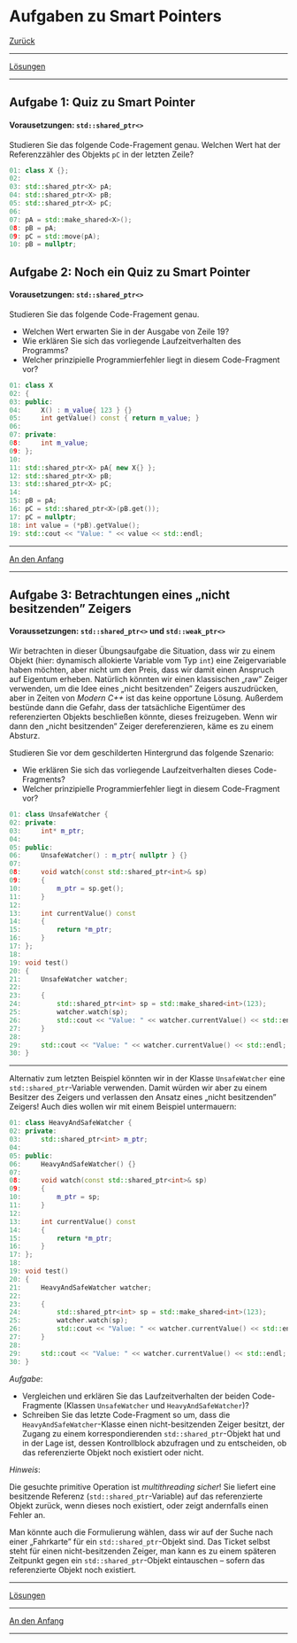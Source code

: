 # Aufgaben zu Smart Pointers

[Zurück](Exercises.md)

---

[Lösungen](Exercises_15_SmartPointers.cpp)

---

## Aufgabe 1: Quiz zu Smart Pointer

#### Vorausetzungen: `std::shared_ptr<>`

Studieren Sie das folgende Code-Fragement genau.
Welchen Wert hat der Referenzzähler des Objekts `pC` in der letzten Zeile?

```cpp
01: class X {};
02: 
03: std::shared_ptr<X> pA;
04: std::shared_ptr<X> pB;
05: std::shared_ptr<X> pC;
06: 
07: pA = std::make_shared<X>();
08: pB = pA; 
09: pC = std::move(pA);
10: pB = nullptr;
```

## Aufgabe 2: Noch ein Quiz zu Smart Pointer

#### Vorausetzungen: `std::shared_ptr<>`

Studieren Sie das folgende Code-Fragement genau.

  * Welchen Wert erwarten Sie in der Ausgabe von Zeile 19?
  * Wie erklären Sie sich das vorliegende Laufzeitverhalten des Programms?
  * Welcher prinzipielle Programmierfehler liegt in diesem Code-Fragment vor?

```cpp
01: class X
02: {
03: public:
04:     X() : m_value{ 123 } {}
05:     int getValue() const { return m_value; }
06: 
07: private:
08:     int m_value;
09: };
10: 
11: std::shared_ptr<X> pA{ new X{} };
12: std::shared_ptr<X> pB;
13: std::shared_ptr<X> pC;
14: 
15: pB = pA;
16: pC = std::shared_ptr<X>(pB.get());
17: pC = nullptr; 
18: int value = (*pB).getValue();
19: std::cout << "Value: " << value << std::endl;
```

---

[An den Anfang](#aufgaben-zu-smart-pointers)

---

## Aufgabe 3: Betrachtungen eines &bdquo;nicht besitzenden&rdquo; Zeigers

#### Voraussetzungen: `std::shared_ptr<>` und `std::weak_ptr<>`

Wir betrachten in dieser Übungsaufgabe die Situation, dass wir zu einem Objekt
(hier: dynamisch allokierte Variable vom Typ `int`)
eine Zeigervariable haben möchten, aber nicht um den Preis, dass wir damit
einen Anspruch auf Eigentum erheben.
Natürlich könnten wir einen klassischen &bdquo;raw&rdquo; Zeiger verwenden,
um die Idee eines &bdquo;nicht besitzenden&rdquo; Zeigers auszudrücken,
aber in Zeiten von *Modern C++* ist das keine opportune Lösung.
Außerdem bestünde dann die Gefahr, dass der tatsächliche Eigentümer des referenzierten Objekts beschließen könnte,
dieses freizugeben.
Wenn wir dann den &bdquo;nicht besitzenden&rdquo; Zeiger dereferenzieren, käme es zu einem Absturz.

Studieren Sie vor dem geschilderten Hintergrund das folgende Szenario:

  * Wie erklären Sie sich das vorliegende Laufzeitverhalten dieses Code-Fragments?
  * Welcher prinzipielle Programmierfehler liegt in diesem Code-Fragment vor?

```cpp
01: class UnsafeWatcher {
02: private:
03:     int* m_ptr;
04: 
05: public:
06:     UnsafeWatcher() : m_ptr{ nullptr } {}
07: 
08:     void watch(const std::shared_ptr<int>& sp)
09:     {
10:         m_ptr = sp.get();
11:     }
12: 
13:     int currentValue() const
14:     {
15:         return *m_ptr;
16:     }
17: };
18: 
19: void test()
20: {
21:     UnsafeWatcher watcher;
22: 
23:     {
24:         std::shared_ptr<int> sp = std::make_shared<int>(123);
25:         watcher.watch(sp);
26:         std::cout << "Value: " << watcher.currentValue() << std::endl;
27:     }
28: 
29:     std::cout << "Value: " << watcher.currentValue() << std::endl;
30: }
```

---

Alternativ zum letzten Beispiel könnten wir in der Klasse `UnsafeWatcher` eine `std::shared_ptr`-Variable verwenden.
Damit würden wir aber zu einem Besitzer des Zeigers und verlassen den Ansatz eines &bdquo;nicht besitzenden&rdquo; Zeigers!
Auch dies wollen wir mit einem Beispiel untermauern:

```cpp
01: class HeavyAndSafeWatcher {
02: private:
03:     std::shared_ptr<int> m_ptr;
04: 
05: public:
06:     HeavyAndSafeWatcher() {}
07: 
08:     void watch(const std::shared_ptr<int>& sp)
09:     {
10:         m_ptr = sp;
11:     }
12: 
13:     int currentValue() const
14:     {
15:         return *m_ptr;
16:     }
17: };
18: 
19: void test()
20: {
21:     HeavyAndSafeWatcher watcher;
22: 
23:     {
24:         std::shared_ptr<int> sp = std::make_shared<int>(123);
25:         watcher.watch(sp);
26:         std::cout << "Value: " << watcher.currentValue() << std::endl;
27:     }
28: 
29:     std::cout << "Value: " << watcher.currentValue() << std::endl;
30: }
```

*Aufgabe*: 

  * Vergleichen und erklären Sie das Laufzeitverhalten der beiden Code-Fragmente (Klassen `UnsafeWatcher` und `HeavyAndSafeWatcher`)?
  * Schreiben Sie das letzte Code-Fragment so um, dass die `HeavyAndSafeWatcher`-Klasse
    einen nicht-besitzenden Zeiger besitzt, der Zugang zu einem korrespondierenden `std::shared_ptr`-Objekt hat und in der Lage ist, 
    dessen Kontrollblock abzufragen und zu entscheiden, ob das referenzierte Objekt noch existiert oder nicht.

*Hinweis*: 

Die gesuchte primitive Operation ist *multithreading sicher*!
Sie liefert eine besitzende Referenz (`std::shared_ptr`-Variable) auf das
referenzierte Objekt zurück, wenn dieses noch existiert, oder zeigt andernfalls einen Fehler an.

Man könnte auch die Formulierung wählen, dass wir auf der Suche nach einer &bdquo;Fahrkarte&rdquo;
für ein `std::shared_ptr`-Objekt sind.
Das Ticket selbst steht für einen nicht-besitzenden Zeiger,
man kann es zu einem späteren Zeitpunkt gegen ein `std::shared_ptr`-Objekt eintauschen &ndash; sofern
das referenzierte Objekt noch existiert.

---

[Lösungen](Exercises_15_SmartPointers.cpp)

---

[An den Anfang](#aufgaben-zu-smart-pointers)

---
